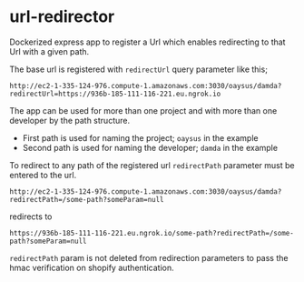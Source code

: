 # url-redirector

Dockerized express app to register a Url which enables redirecting to that Url with a given path.

The base url is registered with `redirectUrl` query parameter like this;

`http://ec2-1-335-124-976.compute-1.amazonaws.com:3030/oaysus/damda?redirectUrl=https://936b-185-111-116-221.eu.ngrok.io`

The app can be used for more than one project and with more than one developer by the path structure.

- First path is used for naming the project; `oaysus` in the example
- Second path is used for naming the developer; `damda` in the example

To redirect to any path of the registered url `redirectPath` parameter must be entered to the url.

`http://ec2-1-335-124-976.compute-1.amazonaws.com:3030/oaysus/damda?redirectPath=/some-path?someParam=null`

redirects to 

`https://936b-185-111-116-221.eu.ngrok.io/some-path?redirectPath=/some-path?someParam=null`

`redirectPath` param is not deleted from redirection parameters to pass the hmac verification on shopify authentication.
